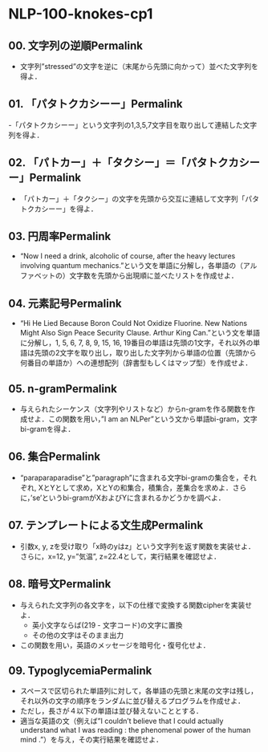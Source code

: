 # NLP-100-knokes-cp1

## 00. 文字列の逆順Permalink
- 文字列”stressed”の文字を逆に（末尾から先頭に向かって）並べた文字列を得よ．
## 01. 「パタトクカシーー」Permalink
-「パタトクカシーー」という文字列の1,3,5,7文字目を取り出して連結した文字列を得よ．
## 02. 「パトカー」＋「タクシー」＝「パタトクカシーー」Permalink
- 「パトカー」＋「タクシー」の文字を先頭から交互に連結して文字列「パタトクカシーー」を得よ．
## 03. 円周率Permalink
- “Now I need a drink, alcoholic of course, after the heavy lectures involving quantum mechanics.”という文を単語に分解し，各単語の（アルファベットの）文字数を先頭から出現順に並べたリストを作成せよ．
## 04. 元素記号Permalink
- “Hi He Lied Because Boron Could Not Oxidize Fluorine. New Nations Might Also Sign Peace Security Clause. Arthur King Can.”という文を単語に分解し，1, 5, 6, 7, 8, 9, 15, 16, 19番目の単語は先頭の1文字，それ以外の単語は先頭の2文字を取り出し，取り出した文字列から単語の位置（先頭から何番目の単語か）への連想配列（辞書型もしくはマップ型）を作成せよ．
## 05. n-gramPermalink
- 与えられたシーケンス（文字列やリストなど）からn-gramを作る関数を作成せよ．この関数を用い，”I am an NLPer”という文から単語bi-gram，文字bi-gramを得よ．
## 06. 集合Permalink
- “paraparaparadise”と”paragraph”に含まれる文字bi-gramの集合を，それぞれ, XとYとして求め，XとYの和集合，積集合，差集合を求めよ．さらに，’se’というbi-gramがXおよびYに含まれるかどうかを調べよ．
## 07. テンプレートによる文生成Permalink
- 引数x, y, zを受け取り「x時のyはz」という文字列を返す関数を実装せよ．さらに，x=12, y=”気温”, z=22.4として，実行結果を確認せよ．
## 08. 暗号文Permalink
- 与えられた文字列の各文字を，以下の仕様で変換する関数cipherを実装せよ．
  -  英小文字ならば(219 - 文字コード)の文字に置換
  -  その他の文字はそのまま出力
- この関数を用い，英語のメッセージを暗号化・復号化せよ．
## 09. TypoglycemiaPermalink
- スペースで区切られた単語列に対して，各単語の先頭と末尾の文字は残し，それ以外の文字の順序をランダムに並び替えるプログラムを作成せよ．
- ただし，長さが４以下の単語は並び替えないこととする．
- 適当な英語の文（例えば”I couldn’t believe that I could actually understand what I was reading : the phenomenal power of the human mind .”）を与え，その実行結果を確認せよ．

